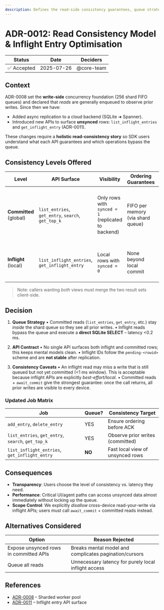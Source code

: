 ```yaml
---
description: Defines the read-side consistency guarantees, queue strategy, and inflight entry optimisation.
---
```

# ADR-0012: Read Consistency Model & Inflight Entry Optimisation

| Status | Date | Deciders |
| ------ | ---- | -------- |
| ✅ Accepted | 2025-07-26 | @core-team |

## Context

ADR-0008 set the **write-side** concurrency foundation (256 shard FIFO queues) and declared that *reads* are generally enqueued to observe prior writes.  Since then we have:

* Added async replication to a cloud backend (SQLite ➜ Spanner).
* Introduced new APIs to surface **unsynced** rows: `list_inflight_entries` and `get_inflight_entry` (ADR-0011).

These changes require a **holistic read-consistency story** so SDK users understand what each API guarantees and which operations bypass the queue.

## Consistency Levels Offered

| Level | API Surface | Visibility | Ordering Guarantees | Typical Use |
| ----- | ----------- | ---------- | ------------------- | ------------ |
| **Committed** (global) | `list_entries`, `get_entry`, `search`, `get_top_k` | Only rows with `synced = 1` (replicated to backend) | FIFO per memory (via shard queue) | Cross-device UX, analytics, AI context requiring durable history |
| **Inflight** (local) | `list_inflight_entries`, `get_inflight_entry` | Local rows with `synced = 0` | None beyond local commit | Agent self-reflection, UI progress bars |

> Note: callers wanting *both* views must merge the two result sets client-side.

## Decision

1. **Queue Strategy**
   • Committed reads (`list_entries`, `get_entry`, etc.) stay *inside* the shard queue so they see all prior writes.
   • Inflight reads bypass the queue and execute a **direct SQLite SELECT** – latency <0.2 ms.

2. **API Contract**
   • No single API surfaces both inflight and committed rows; this keeps mental models clean.
   • Inflight IDs follow the `pending-<rowid>` scheme and are **not stable** after replication.

3. **Consistency Caveats**
   • An inflight read may miss a write that is still queued but not yet committed (<1 ms window). This is acceptable because inflight APIs are explicitly *best-effort/local*.
   • Committed reads + `await_commit` give the strongest guarantee: once the call returns, all prior writes are visible to every device.

### Updated Job Matrix
| Job | Queue? | Consistency Target |
| --- | ------ | ------------------ |
| `add_entry`, `delete_entry` | YES | Ensure ordering before ACK |
| `list_entries`, `get_entry`, `search`, `get_top_k` | YES | Observe prior writes (committed) |
| `list_inflight_entries`, `get_inflight_entry` | **NO** | Fast local view of unsynced rows |

## Consequences

+ **Transparency**: Users choose the level of consistency vs. latency they need.
+ **Performance**: Critical UI/agent paths can access unsynced data almost immediately without locking up the queue.
+ **Scope Control**: We explicitly *disallow* cross-device read-your-write via inflight APIs; users must call `await_commit` + committed reads instead.

## Alternatives Considered
| Option | Reason Rejected |
| --- | --- |
| Expose unsynced rows in committed APIs | Breaks mental model and complicates pagination/cursors |
| Queue all reads | Unnecessary latency for purely local inflight access |

## References
* [ADR-0008](0008-concurrency-model.md) – Sharded worker pool
* [ADR-0011](0011-inflight-messages.md) – Inflight entry API surface 